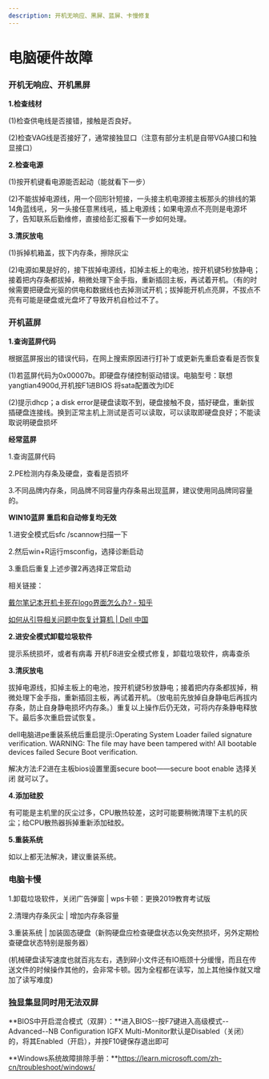 ```yaml
---
description: 开机无响应、黑屏、蓝屏、卡慢修复
---
```


# 电脑硬件故障

### **开机无响应、开机黑屏**

**1.检查线材**

(1)检查供电线是否接错，接触是否良好。

(2)检查VAG线是否接好了，通常接独显口（注意有部分主机是自带VGA接口和独显接口）

**2.检查电源**

(1)按开机键看电源能否起动（能就看下一步）

(2)不能拔掉电源线，用一个回形针短接，一头接主机电源接主板那头的排线的第14角蓝线吼，另一头接任意黑线吼，插上电源线；如果电源点不亮则是电源坏了，告知联系后勤维修，直接给彭汇报看下一步如何处理。

**3.清灰放电**

(1)拆掉机箱盖，拔下内存条，擦除灰尘

(2)电源如果是好的，接下拔掉电源线，扣掉主板上的电池，按开机键5秒放静电；接着把内存条都拔掉，稍微处理下金手指，重新插回主板，再试着开机。（有的时候需要把硬盘光驱的供电和数据线也去掉测试开机；拔掉能开机点亮屏，不拔点不亮有可能是硬盘或光盘坏了导致开机自检过不了。

### 开机蓝屏

**1.查询蓝屏代码**

根据蓝屏报出的错误代码，在网上搜索原因进行打补丁或更新先重启查看是否恢复

(1)若蓝屏代码为0x00007b。即硬盘存储控制驱动错误。电脑型号：联想yangtian4900d,开机按F1进BIOS 将sata配置改为IDE

(2)提示dhcp；a disk error是硬盘读取不到，硬盘接触不良，插好硬盘，重新拔插硬盘连接线。换到正常主机上测试是否可以读取，可以读取即硬盘良好；不能读取说明硬盘损坏

**经常蓝屏**

1.查询蓝屏代码

2.PE检测内存条及硬盘，查看是否损坏

3.不同品牌内存条，同品牌不同容量内存条易出现蓝屏，建议使用同品牌同容量的。

**WIN10蓝屏 重启和自动修复均无效**

1.进安全模式后sfc /scannow扫描一下

2.然后win+R运行msconfig，选择诊断启动

3.重启后重复上述步骤2再选择正常启动

相关链接：

[戴尔笔记本开机卡死在logo界面怎么办? - 知乎](https://www.zhihu.com/question/381273642/answer/2749886545?utm\_id=0)

[如何从引导相关问题中恢复计算机 | Dell 中国](https://www.dell.com/support/contents/zh-cn/article/product-support/self-support-knowledgebase/fix-common-issues/no-boot)

**2.进安全模式卸载垃圾软件**

提示系统损坏，或者有病毒 开机F8进安全模式修复，卸载垃圾软件，病毒查杀

**3.清灰放电**

拔掉电源线，扣掉主板上的电池，按开机键5秒放静电；接着把内存条都拔掉，稍微处理下金手指，重新插回主板，再试着开机。（放电前先放掉自身静电后再拔内存条，防止自身静电损坏内存条。）重复以上操作后仍无效，可将内存条静电释放下。最后多次重启尝试恢复。

dell电脑进pe重装系统后重启提示:Operating System Loader failed signature verification. WARNING: The file may have been tampered with! All bootable devices failed Secure Boot verification.

解决方法:F2进在主板bios设置里面secure boot——secure boot enable 选择关闭 就可以了。

**4.添加硅胶**

有可能是主机里的灰尘过多，CPU散热较差，这时可能要稍微清理下主机的灰尘；给CPU散热器拆掉重新添加硅胶。

**5.重装系统**

如以上都无法解决，建议重装系统。

### 电脑卡慢

1.卸载垃圾软件，关闭广告弹窗 | wps卡顿：更换2019教育考试版

2.清理内存条灰尘 | 增加内存条容量

3.重装系统 | 加装固态硬盘（新购硬盘应检查硬盘状态以免突然损坏，另外定期检查硬盘状态特别是服务器）

(机械硬盘读写速度也就百兆左右，遇到碎小文件还有IO瓶颈十分缓慢，而且在传送文件的时候操作其他的，会非常卡顿。因为全程都在读写，加上其他操作就又增加了读写难度)

### **独显集显同时用无法双屏**

**BIOS中开启混合模式（双屏）：**进入BIOS--按F7键进入高级模式--Advanced--NB Configuration IGFX Multi-Monitor默认是Disabled（关闭）的，将其Enabled（开启），并按F10键保存退出即可

**Windows系统故障排除手册：**https://learn.microsoft.com/zh-cn/troubleshoot/windows/
